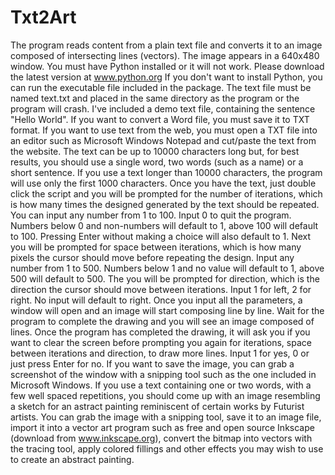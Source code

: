 # Txt2Art
The program reads content from a plain text file and converts it to an image composed of intersecting lines (vectors). The image appears in a 640x480 window.
You must have Python installed or it will not work. Please download the latest version at www.python.org
If you don't want to install Python, you can run the executable file included in the package.
The text file must be named text.txt and placed in the same directory as the program or the program will crash. I've included a demo text file, containing the sentence "Hello World".
If you want to convert a Word file, you must save it to TXT format. If you want to use text from the web, you must open a TXT file into an editor such as Microsoft Windows Notepad and cut/paste the text from the website. The text can be up to 10000 characters long but, for best results, you should use a single word, two words (such as a name) or a short sentence. If you use a text longer than 10000 characters, the program will use only the first 1000 characters.
Once you have the text, just double click the script and you will be prompted for the number of iterations, which is how many times the designed generated by the text should be repeated. You can input any number from 1 to 100. Input 0 to quit the program. Numbers below 0 and non-numbers will default to 1, above 100 will default to 100. Pressing Enter without making a choice will also default to 1. Next you will be prompted for space between iterations, which is how many pixels the cursor should move before repeating the design. Input any number from 1 to 500. Numbers below 1 and no value will default to 1, above 500 will default to 500. The you will be prompted for direction, which is the direction the cursor should move between iterations. Input 1 for left, 2 for right. No input will default to right. Once you input all the parameters, a window will open and an image will start composing line by line. Wait for the program to complete the drawing and you will see an image composed of lines. Once the program has completed the drawing, it will ask you if you want to clear the screen before prompting you again for iterations, space between iterations and direction, to draw more lines. Input 1 for yes, 0 or just press Enter for no.
If you want to save the image, you can grab a screenshot of the window with a snipping tool such as the one included in Microsoft Windows.
If you use a text containing one or two words, with a few well spaced repetitions, you should come up with an image resembling a sketch for an astract painting reminiscent of certain works by Futurist artists. You can grab the image with a snipping tool, save it to an image file, import it into a vector art program such as free and open source Inkscape (download from www.inkscape.org), convert the bitmap into vectors with the tracing tool, apply colored fillings and other effects you may wish to use to create an abstract painting.
